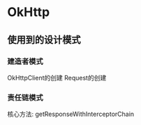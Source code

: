 # OkHttp

## 使用到的设计模式

### 建造者模式
OkHttpClient的创建
Request的创建

### 责任链模式
核心方法: getResponseWithInterceptorChain